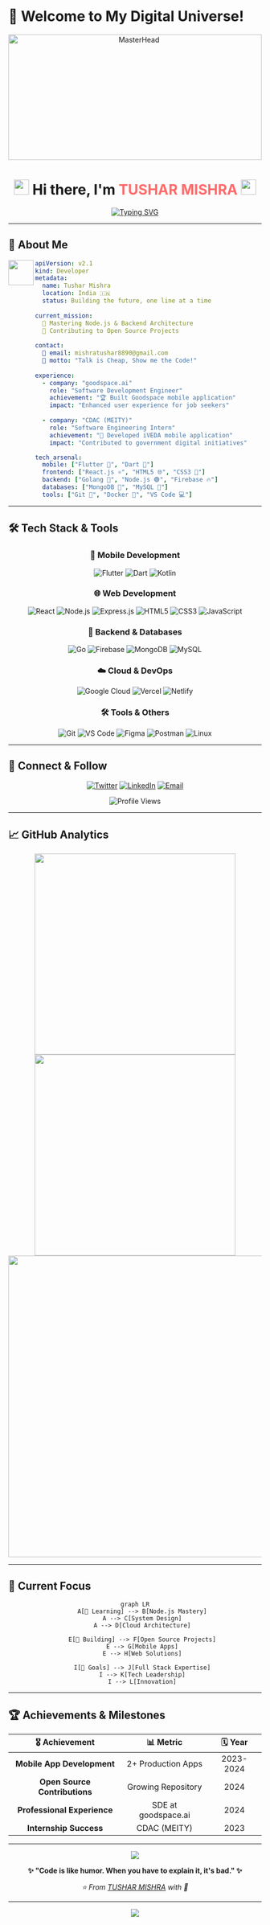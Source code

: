 # 🚀 Welcome to My Digital Universe!

<div align="center">
  <img src="https://user-images.githubusercontent.com/10498744/210012254-234538ff-d198-48aa-8964-37e6fd45d227.gif" alt="MasterHead" width="100%" height="250"/>
</div>

<h1 align="center">
  <img src="https://media.giphy.com/media/hvRJCLFzcasrR4ia7z/giphy.gif" width="30px"/>
  Hi there, I'm <span style="color: #ff6b6b;">TUSHAR MISHRA</span>
  <img src="https://media.giphy.com/media/hvRJCLFzcasrR4ia7z/giphy.gif" width="30px"/>
</h1>

<div align="center">
  
[![Typing SVG](https://readme-typing-svg.demolab.com/?font=Fira+Code&weight=600&size=22&duration=3000&pause=1000&color=58A6FF&center=true&vCenter=true&multiline=true&width=600&height=80&lines=💻+Software+Developer+by+Day;🌙+Overthinker+by+Night)](https://git.io/typing-svg)

</div>



---
## 🎯 About Me

<img src="https://media.giphy.com/media/VgCDAzcKvsR6OM0uWg/giphy.gif" width="50" align="left"/>

```yaml
apiVersion: v2.1
kind: Developer
metadata:
  name: Tushar Mishra
  location: India 🇮🇳
  status: Building the future, one line at a time
  
current_mission: 
  🌱 Mastering Node.js & Backend Architecture
  🎯 Contributing to Open Source Projects
  
contact:
  📧 email: mishratushar8890@gmail.com
  💬 motto: "Talk is Cheap, Show me the Code!"
  
experience:
  - company: "goodspace.ai"
    role: "Software Development Engineer"
    achievement: "🏆 Built Goodspace mobile application"
    impact: "Enhanced user experience for job seekers"
    
  - company: "CDAC (MEITY)"
    role: "Software Engineering Intern"
    achievement: "🚀 Developed iVEDA mobile application"
    impact: "Contributed to government digital initiatives"

tech_arsenal:
  mobile: ["Flutter 💙", "Dart 🎯"]
  frontend: ["React.js ⚛️", "HTML5 🌐", "CSS3 🎨"]
  backend: ["Golang 🐹", "Node.js 🟢", "Firebase 🔥"]
  databases: ["MongoDB 🍃", "MySQL 🐬"]
  tools: ["Git 📝", "Docker 🐳", "VS Code 💻"]
```

---

## 🛠️ Tech Stack & Tools

<div align="center">

### 📱 Mobile Development
![Flutter](https://img.shields.io/badge/Flutter-02569B?style=for-the-badge&logo=flutter&logoColor=white)
![Dart](https://img.shields.io/badge/Dart-0175C2?style=for-the-badge&logo=dart&logoColor=white)
![Kotlin](https://img.shields.io/badge/Kotlin-0095D5?style=for-the-badge&logo=kotlin&logoColor=white)

### 🌐 Web Development
![React](https://img.shields.io/badge/React-20232A?style=for-the-badge&logo=react&logoColor=61DAFB)
![Node.js](https://img.shields.io/badge/Node.js-43853D?style=for-the-badge&logo=node.js&logoColor=white)
![Express.js](https://img.shields.io/badge/Express.js-404D59?style=for-the-badge)
![HTML5](https://img.shields.io/badge/HTML5-E34F26?style=for-the-badge&logo=html5&logoColor=white)
![CSS3](https://img.shields.io/badge/CSS3-1572B6?style=for-the-badge&logo=css3&logoColor=white)
![JavaScript](https://img.shields.io/badge/JavaScript-F7DF1E?style=for-the-badge&logo=javascript&logoColor=black)

### 🔧 Backend & Databases
![Go](https://img.shields.io/badge/Go-00ADD8?style=for-the-badge&logo=go&logoColor=white)
![Firebase](https://img.shields.io/badge/Firebase-039BE5?style=for-the-badge&logo=Firebase&logoColor=white)
![MongoDB](https://img.shields.io/badge/MongoDB-4EA94B?style=for-the-badge&logo=mongodb&logoColor=white)
![MySQL](https://img.shields.io/badge/MySQL-005C84?style=for-the-badge&logo=mysql&logoColor=white)

### ☁️ Cloud & DevOps
![Google Cloud](https://img.shields.io/badge/Google_Cloud-4285F4?style=for-the-badge&logo=google-cloud&logoColor=white)
![Vercel](https://img.shields.io/badge/Vercel-000000?style=for-the-badge&logo=vercel&logoColor=white)
![Netlify](https://img.shields.io/badge/Netlify-00C7B7?style=for-the-badge&logo=netlify&logoColor=white)

### 🛠️ Tools & Others                     
![Git](https://img.shields.io/badge/Git-F05032?style=for-the-badge&logo=git&logoColor=white)
![VS Code](https://img.shields.io/badge/Visual_Studio_Code-0078D4?style=for-the-badge&logo=visual%20studio%20code&logoColor=white)
![Figma](https://img.shields.io/badge/Figma-F24E1E?style=for-the-badge&logo=figma&logoColor=white)
![Postman](https://img.shields.io/badge/Postman-FF6C37?style=for-the-badge&logo=postman&logoColor=white)
![Linux](https://img.shields.io/badge/Linux-FCC624?style=for-the-badge&logo=linux&logoColor=black)

</div>

---

## 🌟 Connect & Follow

<div align="center">

[![Twitter](https://img.shields.io/badge/Twitter-1DA1F2?style=for-the-badge&logo=twitter&logoColor=white)](https://twitter.com/tushar2004_)
[![LinkedIn](https://img.shields.io/badge/LinkedIn-0077B5?style=for-the-badge&logo=linkedin&logoColor=white)](https://linkedin.com/in/mishratushar2004/)
[![Email](https://img.shields.io/badge/Email-D14836?style=for-the-badge&logo=gmail&logoColor=white)](mailto:mishratushar8890@gmail.com)

<img src="https://komarev.com/ghpvc/?username=mishra-tushar&label=Profile%20views&color=blueviolet&style=for-the-badge" alt="Profile Views" />

</div>

---

## 📈 GitHub Analytics

<div align="center">

<img width="400" src="https://github-readme-stats.vercel.app/api?username=MISHRA-TUSHAR&theme=tokyonight&hide_border=true&include_all_commits=true&count_private=true&show_icons=true"/>

<img width="400" src="https://github-readme-streak-stats.herokuapp.com/?user=MISHRA-TUSHAR&theme=tokyonight&hide_border=true"/>

</div>

<div align="center">
<img width="600" src="https://github-readme-stats.vercel.app/api/top-langs/?username=MISHRA-TUSHAR&theme=tokyonight&hide_border=true&include_all_commits=true&count_private=true&layout=compact"/>
</div>

---

## 🎯 Current Focus

<div align="center">

```mermaid
graph LR
    A[🎯 Learning] --> B[Node.js Mastery]
    A --> C[System Design]
    A --> D[Cloud Architecture]
    
    E[🚀 Building] --> F[Open Source Projects]
    E --> G[Mobile Apps]
    E --> H[Web Solutions]
    
    I[🌟 Goals] --> J[Full Stack Expertise]
    I --> K[Tech Leadership]
    I --> L[Innovation]
```

</div>

---

## 🏆 Achievements & Milestones

<div align="center">

| 🎖️ Achievement | 📊 Metric | 🗓️ Year |
|:---:|:---:|:---:|
| **Mobile App Development** | 2+ Production Apps | 2023-2024 |
| **Open Source Contributions** | Growing Repository | 2024 |
| **Professional Experience** | SDE at goodspace.ai | 2024 |
| **Internship Success** | CDAC (MEITY) | 2023 |

</div>

---

<div align="center">
  <img src="https://capsule-render.vercel.app/api?type=waving&color=gradient&customColorList=6,11,20&height=150&section=footer&text=Thanks%20for%20visiting!&fontSize=42&fontColor=fff&animation=twinkling"/>
</div>

<div align="center">
  
**✨ "Code is like humor. When you have to explain it, it's bad." ✨**

*⭐ From [TUSHAR MISHRA](https://github.com/MISHRA-TUSHAR) with 💙*

</div>

---

<div align="center">
<img src="https://github.com/MISHRA-TUSHAR/MISHRA-TUSHAR/raw/output/github-contribution-grid-snake-dark.svg" />
</div>
